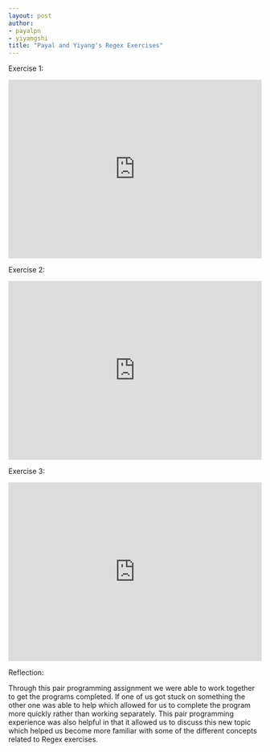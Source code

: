 ```yaml
---
layout: post
author:
- payalpn
- yiyangshi
title: "Payal and Yiyang's Regex Exercises"
---
```


Exercise 1:
<iframe src="https://trinket.io/embed/python3/29b5ebee1f" width="100%" height="356" frameborder="0" marginwidth="0" marginheight="0" allowfullscreen></iframe>

Exercise 2:
<iframe src="https://trinket.io/embed/python3/1803ce2401" width="100%" height="356" frameborder="0" marginwidth="0" marginheight="0" allowfullscreen></iframe>

Exercise 3:
<iframe src="https://trinket.io/embed/python3/6b4b40f2fa" width="100%" height="356" frameborder="0" marginwidth="0" marginheight="0" allowfullscreen></iframe>

Reflection: 

Through this pair programming assignment we were able to work together to get the programs completed.  If one of us got stuck on something the other one was able to help which allowed for us to complete the program more quickly rather than working separately.  This pair programming experience was also helpful in that it allowed us to discuss this new topic which helped us become more familiar with some of the different concepts related to Regex exercises.  

